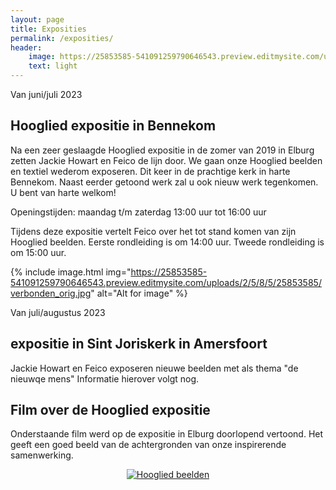 ```yaml
---
layout: page
title: Exposities
permalink: /exposities/
header:
    image: https://25853585-541091259790646543.preview.editmysite.com/uploads/2/5/8/5/25853585/expositie-4_orig.jpg
    text: light
---
```




Van juni/juli 2023

## Hooglied expositie in Bennekom

Na een zeer geslaagde Hooglied expositie in de zomer van 2019 in Elburg zetten Jackie Howart en Feico de lijn door. We gaan onze Hooglied beelden en textiel wederom exposeren.
Dit keer in de prachtige kerk in harte Bennekom.
Naast eerder getoond werk zal u ook nieuw werk tegenkomen.
U bent van harte welkom!


Openingstijden:  maandag t/m zaterdag 13:00 uur tot 16:00 uur  


Tijdens deze expositie vertelt Feico over het tot stand komen van zijn Hooglied beelden. Eerste rondleiding is om 14:00 uur. Tweede rondleiding is om 15:00 uur.



{% include image.html img="https://25853585-541091259790646543.preview.editmysite.com/uploads/2/5/8/5/25853585/verbonden_orig.jpg" alt="Alt for image" %}



Van juli/augustus 2023

## expositie in Sint Joriskerk in Amersfoort

Jackie Howart en Feico exposeren nieuwe beelden met als thema "de nieuwqe mens"
Informatie hierover volgt nog.



## Film over de Hooglied expositie

Onderstaande film werd op de expositie in Elburg doorlopend vertoond. Het geeft een goed beeld van de achtergronden van onze inspirerende samenwerking.

<div align="center">
  <a href="https://www.youtube.com/watch?v=1X3LcUwhRTo"><img src="https://imgur.com/ZjdOEKQ.png" alt="Hooglied beelden"></a>
</div>
